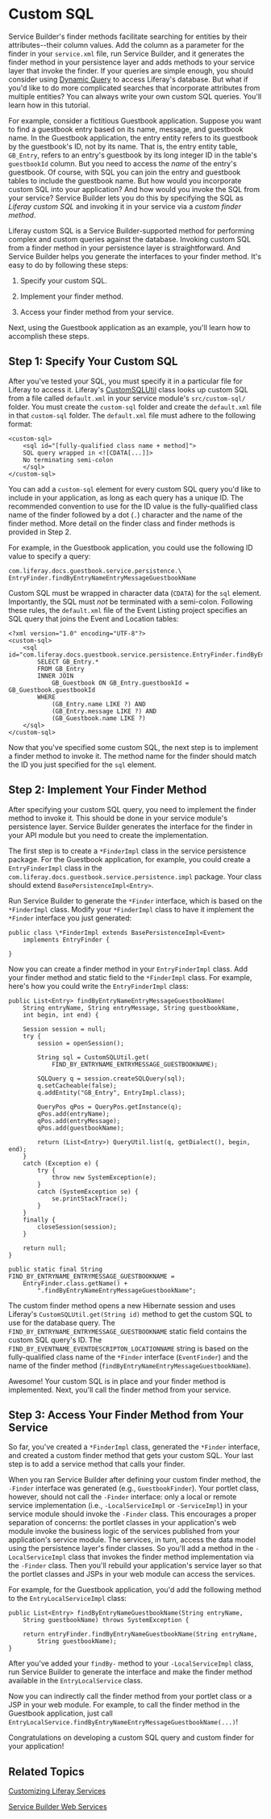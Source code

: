 # Custom SQL [](id=custom-sql)

Service Builder's finder methods facilitate searching for entities by their
attributes--their column values. Add the column as a parameter for the finder
in your `service.xml` file, run Service Builder, and it generates the finder
method in your persistence layer and adds methods to your service layer that
invoke the finder. If your queries are simple enough, you should consider using
[Dynamic Query](/develop/tutorials/-/knowledge_base/7-0/dynamic-query) to access
Liferay's database. But what if you'd like to do more complicated searches that
incorporate attributes from multiple entities? You can always write your own
custom SQL queries. You'll learn how in this tutorial.

<!-- Check the sentence above "...and adds methods to your service layer that
invoke the finder." -->

For example, consider a fictitious Guestbook application. Suppose you want to
find a guestbook entry based on its name, message, and guestbook name. In the
Guestbook application, the entry entity refers to its guestbook by the
guestbook's ID, not by its name. That is, the entry entity table, `GB_Entry`,
refers to an entry's guestbook by its long integer ID in the table's
`guestbookId` column. But you need to access the *name* of the entry's
guestbook. Of course, with SQL you can join the entry and guestbook tables to
include the guestbook name. But how would you incorporate custom SQL into your
application? And how would you invoke the SQL from your service? Service Builder
lets you do this by specifying the SQL as *Liferay custom SQL* and invoking it
in your service via a *custom finder method*.

Liferay custom SQL is a Service Builder-supported method for performing complex
and custom queries against the database. Invoking custom SQL from a finder
method in your persistence layer is straightforward. And Service Builder helps
you generate the interfaces to your finder method. It's easy to do by following
these steps:

1. Specify your custom SQL.

2. Implement your finder method.

3. Access your finder method from your service.

Next, using the Guestbook application as an example, you'll learn how to
accomplish these steps.

## Step 1: Specify Your Custom SQL [](id=step-1-specify-your-custom-sql)

After you've tested your SQL, you must specify it in a particular file for
Liferay to access it. Liferay's
[CustomSQLUtil](@app-ref@/foundation/latest/javadocs/com/liferay/portal/dao/orm/custom/sql/CustomSQLUtil.html)
class looks up custom SQL from a file called `default.xml` in your service
module's `src/custom-sql/` folder. You must create the `custom-sql` folder and
create the `default.xml` file in that `custom-sql` folder. The `default.xml`
file must adhere to the following format:

    <custom-sql>
        <sql id="[fully-qualified class name + method]">
        SQL query wrapped in <![CDATA[...]]>
        No terminating semi-colon
        </sql>
    </custom-sql>

You can add a `custom-sql` element for every custom SQL query you'd like to
include in your application, as long as each query has a unique ID. The recommended
convention to use for the ID value is the fully-qualified class
name of the finder followed by a dot (`.`) character and the name of the finder
method. More detail on the finder class and finder methods is provided in Step
2.

For example, in the Guestbook application, you could use the following ID value
to specify a query:

    com.liferay.docs.guestbook.service.persistence.\
    EntryFinder.findByEntryNameEntryMessageGuestbookName

Custom SQL must be wrapped in character data (`CDATA`) for the `sql` element.
Importantly, the SQL must *not* be terminated with a semi-colon. Following
these rules, the `default.xml` file of the Event Listing project specifies an
SQL query that joins the Event and Location tables:

    <?xml version="1.0" encoding="UTF-8"?>
    <custom-sql>
        <sql id="com.liferay.docs.guestbook.service.persistence.EntryFinder.findByEntryNameEntryMessageGuestbookName">
            SELECT GB_Entry.*
            FROM GB_Entry
            INNER JOIN 
                GB_Guestbook ON GB_Entry.guestbookId = GB_Guestbook.guestbookId
            WHERE
                (GB_Entry.name LIKE ?) AND
                (GB_Entry.message LIKE ?) AND
                (GB_Guestbook.name LIKE ?)
        </sql>
    </custom-sql>

Now that you've specified some custom SQL, the next step is to implement a
finder method to invoke it. The method name for the finder should match the ID
you just specified for the `sql` element.

## Step 2: Implement Your Finder Method [](id=step-2-implement-your-finder-method)

After specifying your custom SQL query, you need to implement the finder method
to invoke it. This should be done in your service module's persistence layer.
Service Builder generates the interface for the finder in your API module but
you need to create the implementation.

The first step is to create a `*FinderImpl` class in the service persistence
package. For the Guestbook application, for example, you could create a
`EntryFinderImpl` class in the
`com.liferay.docs.guestbook.service.persistence.impl` package. Your class should
extend `BasePersistenceImpl<Entry>`.

Run Service Builder to generate the `*Finder` interface, which is based on
the `*FinderImpl` class. Modify your `*FinderImpl` class to have it implement
the `*Finder` interface you just generated:

    public class \*FinderImpl extends BasePersistenceImpl<Event>
        implements EntryFinder {

    }

Now you can create a finder method in your `EntryFinderImpl` class. Add your
finder method and static field to the `*FinderImpl` class. For example, here's
how you could write the `EntryFinderImpl` class:

    public List<Entry> findByEntryNameEntryMessageGuestbookName(
        String entryName, String entryMessage, String guestbookName,
        int begin, int end) {

        Session session = null;
        try {
            session = openSession();

            String sql = CustomSQLUtil.get(
                FIND_BY_ENTRYNAME_ENTRYMESSAGE_GUESTBOOKNAME);

            SQLQuery q = session.createSQLQuery(sql);
            q.setCacheable(false);
            q.addEntity("GB_Entry", EntryImpl.class);

            QueryPos qPos = QueryPos.getInstance(q);
            qPos.add(entryName);
            qPos.add(entryMessage);
            qPos.add(guestbookName);

            return (List<Entry>) QueryUtil.list(q, getDialect(), begin, end);
        }
        catch (Exception e) {
            try {
                throw new SystemException(e);
            }
            catch (SystemException se) {
                se.printStackTrace();
            }
        }
        finally {
            closeSession(session);
        }

        return null;
    }

    public static final String FIND_BY_ENTRYNAME_ENTRYMESSAGE_GUESTBOOKNAME =
        EntryFinder.class.getName() +
            ".findByEntryNameEntryMessageGuestbookName";

The custom finder method opens a new Hibernate session and uses Liferay's
`CustomSQLUtil.get(String id)` method to get the custom SQL to use for the
database query. The `FIND_BY_ENTRYNAME_ENTRYMESSAGE_GUESTBOOKNAME` static field
contains the custom SQL query's ID. The
`FIND_BY_EVENTNAME_EVENTDESCRIPTON_LOCATIONNAME` string is based on the
fully-qualified class name of the `*Finder` interface (`EventFinder`) and the
name of the finder method (`findByEntryNameEntryMessageGuestbookName`).

Awesome! Your custom SQL is in place and your finder method is implemented.
Next, you'll call the finder method from your service.

## Step 3: Access Your Finder Method from Your Service [](id=step-3-access-your-finder-method-from-your-service)

So far, you've created a `*FinderImpl` class, generated the `*Finder` interface,
and created a custom finder method that gets your custom SQL. Your last step is
to add a service method that calls your finder.

When you ran Service Builder after defining your custom finder method, the
`-Finder` interface was generated (e.g., `GuestbookFinder`). Your portlet class,
however, should not call the `-Finder` interface: only a local or remote service
implementation (i.e., `-LocalServiceImpl` or `-ServiceImpl`) in your service
module should invoke the `-Finder` class. This encourages a proper separation of
concerns: the portlet classes in your application's web module invoke the
business logic of the services published from your application's service module.
The services, in turn, access the data model using the persistence layer's
finder classes. So you'll add a method in the `-LocalServiceImpl` class that
invokes the finder method implementation via the `-Finder` class. Then you'll
rebuild your application's service layer so that the portlet classes and JSPs in
your web module can access the services.

For example, for the Guestbook application, you'd add the following method to
the `EntryLocalServiceImpl` class:

    public List<Entry> findByEntryNameGuestbookName(String entryName,
        String guestbookName) throws SystemException {

        return entryFinder.findByEntryNameGuestbookName(String entryName,
            String guestbookName);
    }

After you've added your `findBy-` method to your `-LocalServiceImpl` class, run
Service Builder to generate the interface and make the finder method available
in the `EntryLocalService` class.

Now you can indirectly call the finder method from your portlet class or a JSP
in your web module. For example, to call the finder method in the Guestbook
application, just call
`EntryLocalService.findByEntryNameEntryMessageGuestbookName(...)`!

Congratulations on developing a custom SQL query and custom finder for your
application!

## Related Topics [](id=related-topics)

[Customizing Liferay Services](/develop/tutorials/-/knowledge_base/7-0/customizing-liferay-services-service-wrappers)

[Service Builder Web Services](/develop/tutorials/-/knowledge_base/7-0/service-builder-web-services)
